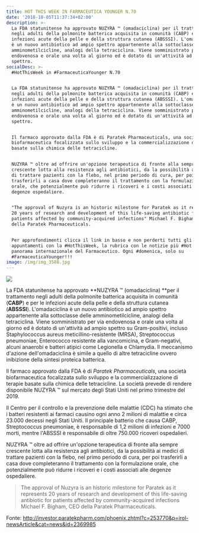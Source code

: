 ```yaml
---
title: HOT THIS WEEK IN FARMACEUTICA YOUNGER N.70
date: '2018-10-05T11:37:34+02:00'
description: >-
  La FDA statunitense ha approvato NUZYRA ™ (omadaciclina) per il trattamento
  negli adulti della polmonite batterica acquisita in comunità (CABP) e per le
  infezioni acute della pelle e della struttura cutanea (ABSSSI). L'omadaciclina
  è un nuovo antibiotico ad ampio spettro appartenente alla sottoclasse delle
  amminometilcicline, analogi della tetraciclina. Viene somministrato per via
  endovenosa e orale una volta al giorno ed è dotato di un'attività ad ampio
  spettro.
socialDesc: >-
  #HotThisWeek in #FarmaceuticaYounger N.70


  La FDA statunitense ha approvato NUZYRA ™ (omadaciclina) per il trattamento
  negli adulti della polmonite batterica acquisita in comunità (CABP) e per le
  infezioni acute della pelle e della struttura cutanea (ABSSSI). L'omadaciclina
  è un nuovo antibiotico ad ampio spettro appartenente alla sottoclasse delle
  amminometilcicline, analogi della tetraciclina. Viene somministrato per via
  endovenosa e orale una volta al giorno ed è dotato di un'attività ad ampio
  spettro.


  Il farmaco approvato dalla FDA è di Paratek Pharmaceuticals, una società
  biofarmaceutica focalizzata sullo sviluppo e la commercializzazione di terapie
  basate sulla chimica delle tetracicline. 


  NUZYRA ™ oltre ad offrire un'opzione terapeutica di fronte alla sempre
  crescente lotta alla resistenza agli antibiotici, da la possibilità ai medici
  di trattare pazienti con la flebo, nel primo periodo di cura, per poi
  trasferirli a casa dove completeranno il trattamento con la formulazione
  orale, che potenzialmente può ridurre i ricoveri e i costi associati alle
  degenze ospedaliere. 


  "The approval of Nuzyra is an historic milestone for Paratek as it represents
  20 years of research and development of this life-saving antibiotic for
  patients affected by community-acquired infections" Michael F. Bigham, CEO
  della Paratek Pharmaceuticals.


  Per approfondimenti clicca il link in basso e non perderti tutti gli
  appuntamenti con la #HotThisWeek, la rubrica con le notizie più #Hot sul
  panorama internazionale del Farmaceutico. Ogni #domenica, solo su
  #FarmaceuticaYounger!!!
image: /img/img_3588.jpg
---
```

![](/img/img_3588.jpg)

La FDA statunitense ha approvato **NUZYRA ™ (omadaciclina) **per il trattamento negli adulti della polmonite batterica acquisita in comunità (**CABP**) e per le infezioni acute della pelle e della struttura cutanea (**ABSSSI**). L'omadaciclina è un nuovo antibiotico ad ampio spettro appartenente alla sottoclasse delle amminometilcicline, analogi della tetraciclina. Viene somministrato per via endovenosa e orale una volta al giorno ed è dotato di un'attività ad ampio spettro su Gram-positivi, incluso Staphylococcus aureus meticillino-resistente (MRSA), Streptococcus pneumoniae, Enterococco resistente alla vancomicina, e Gram-negativi, alcuni anaerobi e batteri atipici come Legionella e Chlamydia. Il meccanismo d'azione dell'omadaciclina è simile a quello di altre tetracicline ovvero inibizione della sintesi proteica batterica.

Il farmaco approvato dalla FDA è di _Paratek Pharmaceuticals_, una società biofarmaceutica focalizzata sullo sviluppo e la commercializzazione di terapie basate sulla chimica delle tetracicline. La società prevede di rendere disponibile NUZYRA ™ sul mercato degli Stati Uniti nel primo trimestre del 2019.

Il Centro per il controllo e la prevenzione delle malattie (CDC) ha stimato che i batteri resistenti ai farmaci causino ogni anno 2 milioni di malattie e circa 23.000 decessi negli Stati Uniti. Il principale batterio che causa CABP, Streptococcus pneumoniae, è responsabile di 1,2 milioni di infezioni e 7000 morti, mentre l'ABSSSI è responsabile di oltre 750.000 ricoveri ospedalieri. 

NUZYRA ™ oltre ad offrire un'opzione terapeutica di fronte alla sempre crescente lotta alla resistenza agli antibiotici, da la possibilità ai medici di trattare pazienti con la flebo, nel primo periodo di cura, per poi trasferirli a casa dove completeranno il trattamento con la formulazione orale, che potenzialmente può ridurre i ricoveri e i costi associati alle degenze ospedaliere. 

> The approval of Nuzyra is an historic milestone for Paratek as it represents 20 years of research and development of this life-saving antibiotic for patients affected by community-acquired infections Michael F. Bigham, CEO della Paratek Pharmaceuticals.

Fonte: http://investor.paratekpharm.com/phoenix.zhtml?c=253770&p=irol-newsArticle&cat=news&id=2369985
